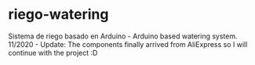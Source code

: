 # riego-watering
Sistema de riego basado en Arduino - Arduino based watering system.
11/2020 - Update: The components finally arrived from AliExpress so I will continue with the project :D
